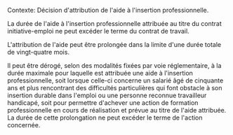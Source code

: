 Contexte: Décision d'attribution de l'aide à l'insertion professionnelle.

La durée de l'aide à l'insertion professionnelle attribuée au titre du contrat initiative-emploi ne peut excéder le terme du contrat de travail.

L'attribution de l'aide peut être prolongée dans la limite d'une durée totale de vingt-quatre mois.

Il peut être dérogé, selon des modalités fixées par voie réglementaire, à la durée maximale pour laquelle est attribuée une aide à l'insertion professionnelle, soit lorsque celle-ci concerne un salarié âgé de cinquante ans et plus rencontrant des difficultés particulières qui font obstacle à son insertion durable dans l'emploi ou une personne reconnue travailleur handicapé, soit pour permettre d'achever une action de formation professionnelle en cours de réalisation et prévue au titre de l'aide attribuée. La durée de cette prolongation ne peut excéder le terme de l'action concernée.